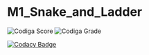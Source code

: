 # M1_Snake_and_Ladder

![Codiga Score](https://api.codiga.io/project/32283/score/svg)
![Codiga Grade](https://api.codiga.io/project/32283/status/svg)

[![Codacy Badge](https://app.codacy.com/project/badge/Grade/59335fe362e24f4c980ddeed5c2807af)](https://www.codacy.com/gh/gowriswapnamadhuri/M1_snake-and-ladder/dashboard?utm_source=github.com&amp;utm_medium=referral&amp;utm_content=gowriswapnamadhuri/M1_snake-and-ladder&amp;utm_campaign=Badge_Grade)
